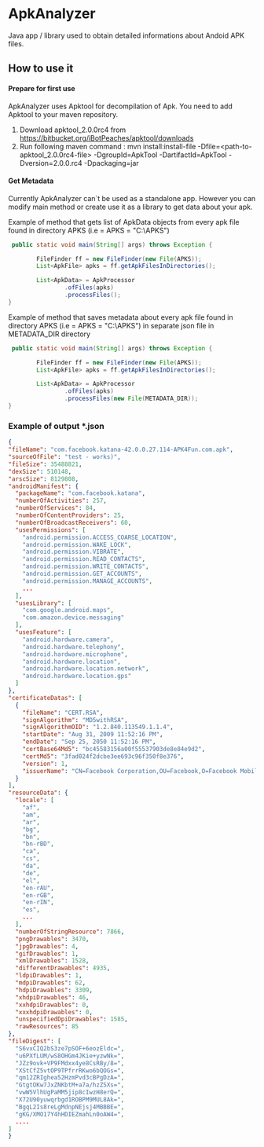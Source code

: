 # ApkAnalyzer
Java app / library used to obtain detailed informations about Andoid APK files.

## How to use it
#### Prepare for first use
ApkAnalyzer uses Apktool for decompilation of Apk. You need to add Apktool to your maven repository.<br/>
1. Download apktool_2.0.0rc4 from https://bitbucket.org/iBotPeaches/apktool/downloads<br/>
2. Run following maven command : mvn install:install-file -Dfile=<path-to-apktool_2.0.0rc4-file> -DgroupId=ApkTool -DartifactId=ApkTool -Dversion=2.0.0.rc4 -Dpackaging=jar<br/>

#### Get Metadata 

Currently ApkAnalyzer can`t be used as a standalone app. However you can modify main method or create use it as a library to get data about your apk. 

Example of method that gets list of ApkData objects from every apk file found in directory APKS (i.e = APKS = "C:\\APKS")

```java
 public static void main(String[] args) throws Exception {

        FileFinder ff = new FileFinder(new File(APKS));
        List<ApkFile> apks = ff.getApkFilesInDirectories();

        List<ApkData> = ApkProcessor
                .ofFiles(apks)
                .processFiles();
}
  ```
  
Example of method that saves metadata about every apk file found in directory APKS (i.e = APKS = "C:\\APKS") in separate json file in METADATA_DIR directory

```java
 public static void main(String[] args) throws Exception {

        FileFinder ff = new FileFinder(new File(APKS));
        List<ApkFile> apks = ff.getApkFilesInDirectories();

        List<ApkData> = ApkProcessor
                .ofFiles(apks)
                .processFiles(new File(METADATA_DIR));
}
  ```
  
### Example of output *.json
  
  ```json
  {
  "fileName": "com.facebook.katana-42.0.0.27.114-APK4Fun.com.apk",
  "sourceOfFile": "test - works)",
  "fileSize": 35488821,
  "dexSize": 510148,
  "arscSize": 8129808,
  "androidManifest": {
    "packageName": "com.facebook.katana",
    "numberOfActivities": 257,
    "numberOfServices": 84,
    "numberOfContentProviders": 25,
    "numberOfBroadcastReceivers": 60,
    "usesPermissions": [
      "android.permission.ACCESS_COARSE_LOCATION",
      "android.permission.WAKE_LOCK",
      "android.permission.VIBRATE",
      "android.permission.READ_CONTACTS",
      "android.permission.WRITE_CONTACTS",
      "android.permission.GET_ACCOUNTS",
      "android.permission.MANAGE_ACCOUNTS",
      ...
    ],
    "usesLibrary": [
      "com.google.android.maps",
      "com.amazon.device.messaging"
    ],
    "usesFeature": [
      "android.hardware.camera",
      "android.hardware.telephony",
      "android.hardware.microphone",
      "android.hardware.location",
      "android.hardware.location.network",
      "android.hardware.location.gps"
    ]
  },
  "certificateDatas": [
    {
      "fileName": "CERT.RSA",
      "signAlgorithm": "MD5withRSA",
      "signAlgorithmOID": "1.2.840.113549.1.1.4",
      "startDate": "Aug 31, 2009 11:52:16 PM",
      "endDate": "Sep 25, 2050 11:52:16 PM",
      "certBase64Md5": "bc45583156a00f55537903de8e84e9d2",
      "certMd5": "3fad024f2dcbe3ee693c96f350f8e376",
      "version": 1,
      "issuerName": "CN=Facebook Corporation,OU=Facebook,O=Facebook Mobile,L=Palo Alto,ST=CA,C=US"
    }
  ],
  "resourceData": {
    "locale": [
      "af",
      "am",
      "ar",
      "bg",
      "bn",
      "bn-rBD",
      "ca",
      "cs",
      "da",
      "de",
      "el",
      "en-rAU",
      "en-rGB",
      "en-rIN",
      "es",
      ...
    ],
    "numberOfStringResource": 7866,
    "pngDrawables": 3470,
    "jpgDrawables": 4,
    "gifDrawables": 1,
    "xmlDrawables": 1528,
    "differentDrawables": 4935,
    "ldpiDrawables": 1,
    "mdpiDrawables": 62,
    "hdpiDrawables": 3309,
    "xhdpiDrawables": 46,
    "xxhdpiDrawables": 0,
    "xxxhdpiDrawables": 0,
    "unspecifiedDpiDrawables": 1585,
    "rawResources": 85
  },
  "fileDigest": [
    "S6vxCIQ2bS3ze7pSOF+6eozEldc=",
    "u6PXfLUM/wS8OHGm4JKie+yzwNk=",
    "JZz9ovk+VP9FMdxx4ye8CsRBy/8=",
    "XStCfZ5vtOP9TPfrrRKwo6bQOGs=",
    "qm12ZRIghea52HzmPvd3cBPgDzA=",
    "GtgtOKw7JxZNKbtM+a7a/hzZSXs=",
    "vwW5VlhUgPaMM5jip8cIwzH8erQ=",
    "X72U90yuwqrbgd1ROBPM9MUL8Ak=",
    "BgqL2Is8reLgMdnpNEjsj4MBBBE=",
    "gKG/XMO17Y4hHDIEZmahLn0oAW4=",
    ....
  ]
}
  ```
